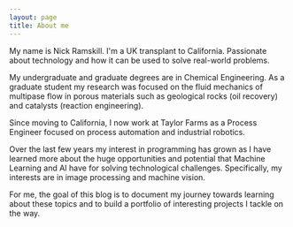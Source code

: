 ```yaml
---
layout: page
title: About me
---
```


My name is Nick Ramskill. I'm a UK transplant to California. Passionate about technology and how it can be used to solve real-world problems. 

My undergraduate and graduate degrees are in Chemical Engineering. As a graduate student my research was focused on the fluid mechanics of multipase flow in porous materials such as geological rocks (oil recovery) and catalysts (reaction engineering). 

Since moving to California, I now work at Taylor Farms as a Process Engineer focused on process automation and industrial robotics. 

Over the last few years my interest in programming has grown as I have learned more about the huge opportunities and potential that Machine Learning and AI have for solving technological challenges. Specifically, my interests are in image processing and machine vision.

For me, the goal of this blog is to document my journey towards learning about these topics and to build a portfolio of interesting projects I tackle on the way. 
